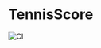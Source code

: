 # TennisScore
![CI](https://github.com/nvhoanganh/tennis-schiit/workflows/CI/badge.svg?branch=master)
